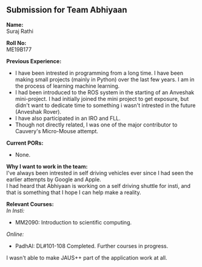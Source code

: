 ## Submission for Team Abhiyaan  
<hl/>

**Name:**  
Suraj Rathi  

**Roll No:**  
ME19B177  

**Previous Experience:**  
<hl/>
- I have been intrested in programming from a long time. I have been making small projects (mainly in Python) over the last few years. I am in the process of learning machine learning.
- I had been introduced to the ROS system in the starting of an Anveshak mini-project. I had initially joined the mini project to get exposure, but didn't want to dedicate time to something i wasn't intrested in the future (Anveshak Rover).
- I have also participated in an IRO and FLL.  
- Though not directly related, I was one of the major contributor to Cauvery's Micro-Mouse attempt.


**Current PORs:**  
<hl/>
- None.

**Why I want to work in the team:**  
<hl/>
I've always been intrested in self driving vehicles ever since I had seen the earlier attempts by Google and Apple.  
I had heard that Abhiyaan is working on a self driving shuttle for insti, and that is something that I hope I can help make a reality.

**Relevant Courses:**  
<hl/>
_In Insti:_
- MM2090: Introduction to scientific computing.

_Online:_
- PadhAI: DL#101-108 Completed. Further courses in progress.

 I wasn't able to make JAUS++ part of the application work at all.
